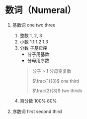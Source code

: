 # 数词（Numeral）

1. 基数词 one two three
   1. 整数 1, 2, 3
   2. 小数 1.1 1.2 1.3
   3. 分数 子基母序
      - 分子用基数
      - 分母用序数
       >  分子 > 1 分母变复数
       >
       >  $\frac{1}{3}$ one third
       >
       >  $\frac{2}{3}$ two thirds
   4. 百分数 100% 80%

2. 序数词 first second third